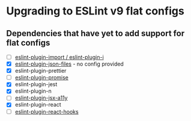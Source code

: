 # Upgrading to ESLint v9 flat configs

## Dependencies that have yet to add support for flat configs

- [ ] [eslint-plugin-import / eslint-plugin-i](https://github.com/import-js/eslint-plugin-import/issues/2948)
- [x] [eslint-plugin-json-files](https://github.com/kellyselden/eslint-plugin-json-files) - no config provided
- [x] eslint-plugin-prettier
- [ ] [eslint-plugin-promise](https://github.com/eslint-community/eslint-plugin-promise/issues/449)
- [x] eslint-plugin-jest
- [x] eslint-plugin-n
- [ ] [eslint-plugin-jsx-a11y](https://github.com/jsx-eslint/eslint-plugin-jsx-a11y/pull/891)
- [x] eslint-plugin-react
- [ ] [eslint-plugin-react-hooks](https://github.com/facebook/react/issues/28313)
